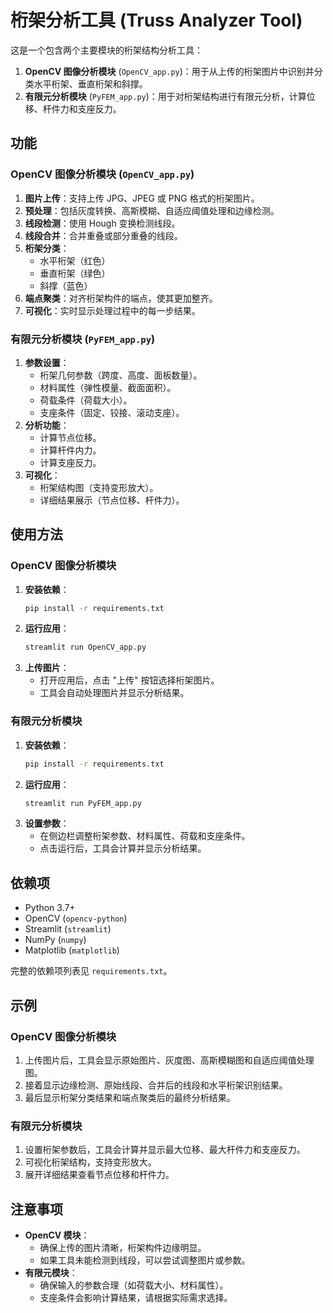 # 桁架分析工具 (Truss Analyzer Tool)

这是一个包含两个主要模块的桁架结构分析工具：
1. **OpenCV 图像分析模块** (`OpenCV_app.py`)：用于从上传的桁架图片中识别并分类水平桁架、垂直桁架和斜撑。
2. **有限元分析模块** (`PyFEM_app.py`)：用于对桁架结构进行有限元分析，计算位移、杆件力和支座反力。

## 功能

### OpenCV 图像分析模块 (`OpenCV_app.py`)
1. **图片上传**：支持上传 JPG、JPEG 或 PNG 格式的桁架图片。
2. **预处理**：包括灰度转换、高斯模糊、自适应阈值处理和边缘检测。
3. **线段检测**：使用 Hough 变换检测线段。
4. **线段合并**：合并重叠或部分重叠的线段。
5. **桁架分类**：
   - 水平桁架（红色）
   - 垂直桁架（绿色）
   - 斜撑（蓝色）
6. **端点聚类**：对齐桁架构件的端点，使其更加整齐。
7. **可视化**：实时显示处理过程中的每一步结果。

### 有限元分析模块 (`PyFEM_app.py`)
1. **参数设置**：
   - 桁架几何参数（跨度、高度、面板数量）。
   - 材料属性（弹性模量、截面面积）。
   - 荷载条件（荷载大小）。
   - 支座条件（固定、铰接、滚动支座）。
2. **分析功能**：
   - 计算节点位移。
   - 计算杆件内力。
   - 计算支座反力。
3. **可视化**：
   - 桁架结构图（支持变形放大）。
   - 详细结果展示（节点位移、杆件力）。

## 使用方法

### OpenCV 图像分析模块
1. **安装依赖**：
   ```bash
   pip install -r requirements.txt
   ```
2. **运行应用**：
   ```bash
   streamlit run OpenCV_app.py
   ```
3. **上传图片**：
   - 打开应用后，点击 "上传" 按钮选择桁架图片。
   - 工具会自动处理图片并显示分析结果。

### 有限元分析模块
1. **安装依赖**：
   ```bash
   pip install -r requirements.txt
   ```
2. **运行应用**：
   ```bash
   streamlit run PyFEM_app.py
   ```
3. **设置参数**：
   - 在侧边栏调整桁架参数、材料属性、荷载和支座条件。
   - 点击运行后，工具会计算并显示分析结果。

## 依赖项

- Python 3.7+
- OpenCV (`opencv-python`)
- Streamlit (`streamlit`)
- NumPy (`numpy`)
- Matplotlib (`matplotlib`)

完整的依赖项列表见 `requirements.txt`。

## 示例

### OpenCV 图像分析模块
1. 上传图片后，工具会显示原始图片、灰度图、高斯模糊图和自适应阈值处理图。
2. 接着显示边缘检测、原始线段、合并后的线段和水平桁架识别结果。
3. 最后显示桁架分类结果和端点聚类后的最终分析结果。

### 有限元分析模块
1. 设置桁架参数后，工具会计算并显示最大位移、最大杆件力和支座反力。
2. 可视化桁架结构，支持变形放大。
3. 展开详细结果查看节点位移和杆件力。

## 注意事项

- **OpenCV 模块**：
  - 确保上传的图片清晰，桁架构件边缘明显。
  - 如果工具未能检测到线段，可以尝试调整图片或参数。
- **有限元模块**：
  - 确保输入的参数合理（如荷载大小、材料属性）。
  - 支座条件会影响计算结果，请根据实际需求选择。
